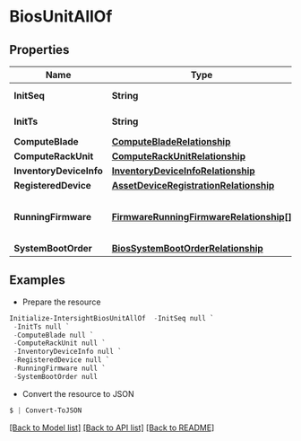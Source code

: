 # BiosUnitAllOf
## Properties

Name | Type | Description | Notes
------------ | ------------- | ------------- | -------------
**InitSeq** | **String** | The initSeq of the equipment. | [optional] [readonly] 
**InitTs** | **String** | The initTs of the equipment. | [optional] [readonly] 
**ComputeBlade** | [**ComputeBladeRelationship**](ComputeBladeRelationship.md) |  | [optional] 
**ComputeRackUnit** | [**ComputeRackUnitRelationship**](ComputeRackUnitRelationship.md) |  | [optional] 
**InventoryDeviceInfo** | [**InventoryDeviceInfoRelationship**](InventoryDeviceInfoRelationship.md) |  | [optional] 
**RegisteredDevice** | [**AssetDeviceRegistrationRelationship**](AssetDeviceRegistrationRelationship.md) |  | [optional] 
**RunningFirmware** | [**FirmwareRunningFirmwareRelationship[]**](FirmwareRunningFirmwareRelationship.md) | An array of relationships to firmwareRunningFirmware resources. | [optional] [readonly] 
**SystemBootOrder** | [**BiosSystemBootOrderRelationship**](BiosSystemBootOrderRelationship.md) |  | [optional] 

## Examples

- Prepare the resource
```powershell
Initialize-IntersightBiosUnitAllOf  -InitSeq null `
 -InitTs null `
 -ComputeBlade null `
 -ComputeRackUnit null `
 -InventoryDeviceInfo null `
 -RegisteredDevice null `
 -RunningFirmware null `
 -SystemBootOrder null
```

- Convert the resource to JSON
```powershell
$ | Convert-ToJSON
```

[[Back to Model list]](../README.md#documentation-for-models) [[Back to API list]](../README.md#documentation-for-api-endpoints) [[Back to README]](../README.md)

